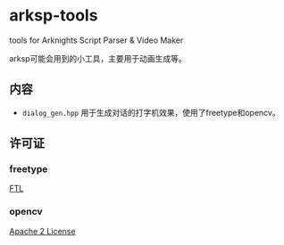 # arksp-tools

tools for Arknights Script Parser &amp; Video Maker

arksp可能会用到的小工具，主要用于动画生成等。

## 内容

* `dialog_gen.hpp` 用于生成对话的打字机效果，使用了freetype和opencv。

## 许可证

### freetype 

[FTL](https://git.savannah.gnu.org/cgit/freetype/freetype2.git/tree/docs/FTL.TXT)

### opencv

[Apache 2 License](https://github.com/opencv/opencv/blob/master/LICENSE)
